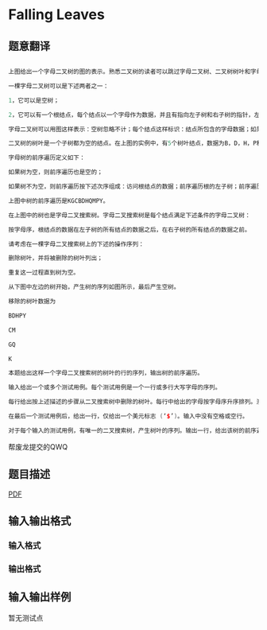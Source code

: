 # Falling Leaves

## 题意翻译

```cpp

上图给出一个字母二叉树的图的表示。熟悉二叉树的读者可以跳过字母二叉树、二叉树树叶和字母二叉搜索树的定义，直接看问题描述。

一棵字母二叉树可以是下述两者之一：

1，它可以是空树；

2，它可以有一个根结点，每个结点以一个字母作为数据，并且有指向左子树和右子树的指针，左右子树也是字母二叉树。

字母二叉树可以用图这样表示：空树忽略不计；每个结点这样标识：结点所包含的字母数据；如果左子树非空，向左下方的线段指向左子树；如果右子树非空，向右下方的线指向右子树。

二叉树的树叶是一个子树都为空的结点。在上图的实例中，有5个树叶结点，数据为B，D，H，P和Y。

字母树的前序遍历定义如下：

如果树为空，则前序遍历也是空的；

如果树不为空，则前序遍历按下述次序组成：访问根结点的数据；前序遍历根的左子树；前序遍历根的右子树。

上图中树的前序遍历是KGCBDHQMPY。

在上图中的树也是字母二叉搜索树。字母二叉搜索树是每个结点满足下述条件的字母二叉树：

按字母序，根结点的数据在左子树的所有结点的数据之后，在右子树的所有结点的数据之前。

请考虑在一棵字母二叉搜索树上的下述的操作序列：

删除树叶，并将被删除的树叶列出；

重复这一过程直到树为空。

从下图中左边的树开始，产生树的序列如图所示，最后产生空树。

移除的树叶数据为

BDHPY

CM

GQ

K

本题给出这样一个字母二叉搜索树的树叶的行的序列，输出树的前序遍历。

输入给出一个或多个测试用例。每个测试用例是一个一行或多行大写字母的序列。

每行给出按上述描述的步骤从二叉搜索树中删除的树叶。每行中给出的字母按字母序升序排列。测试用例之间用一行分隔，该行仅包含一个星号 (‘*’)。

在最后一个测试用例后，给出一行，仅给出一个美元标志 (‘$’)。输入中没有空格或空行。

对于每个输入的测试用例，有唯一的二叉搜索树，产生树叶的序列。输出一行，给出该树的前序遍历，没有空格。

```

帮废龙提交的QWQ

## 题目描述

[problemUrl]: https://uva.onlinejudge.org/index.php?option=com_onlinejudge&Itemid=8&category=448&page=show_problem&problem=4300

[PDF](https://uva.onlinejudge.org/external/15/p1525.pdf)

## 输入输出格式

### 输入格式

### 输出格式

## 输入输出样例

暂无测试点

